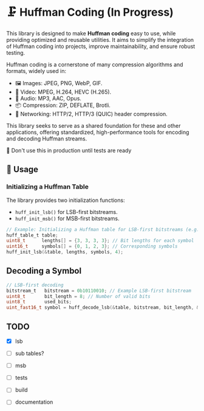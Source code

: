 # 🗜️ Huffman Coding (In Progress)

This library is designed to make **Huffman coding** easy to use, while providing 
optimized and reusable utilities. It aims to simplify the integration of Huffman 
coding into projects, improve maintainability, and ensure robust testing.

Huffman coding is a cornerstone of many compression algorithms and formats, widely used in:
  - 🖼️ Images: JPEG, PNG, WebP, GIF.
  - 🎥 Video: MPEG, H.264, HEVC (H.265).
  - 🎵 Audio: MP3, AAC, Opus.
  - 📦 Compression: ZIP, DEFLATE, Brotli.
  - 🔗 Networking: HTTP/2, HTTP/3 (QUIC) header compression.

This library seeks to serve as a shared foundation for these and other 
applications, offering standardized, high-performance tools for encoding and 
decoding Huffman streams.

🚨 Don't use this in production until tests are ready

## 🔧 Usage

### Initializing a Huffman Table
The library provides two initialization functions:
- `huff_init_lsb()` for LSB-first bitstreams.
- `huff_init_msb()` for MSB-first bitstreams.

```c
// Example: Initializing a Huffman table for LSB-first bitstreams (e.g., DEFLATE)
huff_table_t table;
uint8_t      lengths[] = {3, 3, 3, 3}; // Bit lengths for each symbol
uint16_t     symbols[] = {0, 1, 2, 3}; // Corresponding symbols
huff_init_lsb(&table, lengths, symbols, 4);
```

## Decoding a Symbol

```c
// LSB-first decoding
bitstream_t   bitstream = 0b10110010; // Example LSB-first bitstream
uint8_t       bit_length = 8; // Number of valid bits
uint8_t       used_bits;
uint_fast16_t symbol = huff_decode_lsb(&table, bitstream, bit_length, &used_bits);
```

## TODO

- [x] lsb
- [ ] sub tables?
- [ ] msb
- [ ] tests
- [ ] build
- [ ] documentation


